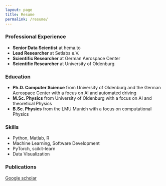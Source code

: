```yaml
---
layout: page
title: Resume
permalink: /resume/
---
```

 
### Professional Experience
- **Senior Data Scientist** at hema.to
- **Lead Researcher** at Setlabs e.V.
- **Scientific Researcher** at German Aerospace Center
- **Scientific Researcher** at University of Oldenburg

### Education
- **Ph.D. Computer Science** from University of Oldenburg and the German Aerospace Center with a focus on AI and automated driving
- **M.Sc. Physics** from University of Oldenburg with a focus on AI and theoretical Physics
- **B.Sc. Physics** from the LMU Munich with a focus on computational Physics

### Skills
- Python, Matlab, R
- Machine Learning, Software Development
- PyTorch, scikit-learn
- Data Visualization

### Publications
[Google scholar](https://scholar.google.de/citations?user=pSP3xs4AAAAJ&hl=de)